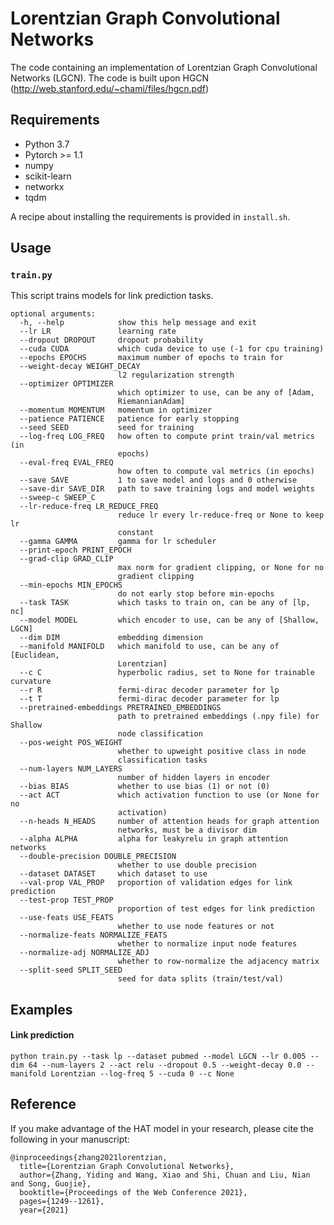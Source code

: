 Lorentzian Graph Convolutional Networks
==================================================

The code containing an implementation of Lorentzian Graph Convolutional Networks (LGCN). The code is built upon HGCN (http://web.stanford.edu/~chami/files/hgcn.pdf)

## Requirements

- Python 3.7
- Pytorch >= 1.1
- numpy
- scikit-learn
- networkx
- tqdm

A recipe about installing the requirements is provided in `install.sh`.

## Usage

### ```train.py```

This script trains models for link prediction tasks. 

```
optional arguments:
  -h, --help            show this help message and exit
  --lr LR               learning rate
  --dropout DROPOUT     dropout probability
  --cuda CUDA           which cuda device to use (-1 for cpu training)
  --epochs EPOCHS       maximum number of epochs to train for
  --weight-decay WEIGHT_DECAY
                        l2 regularization strength
  --optimizer OPTIMIZER
                        which optimizer to use, can be any of [Adam,
                        RiemannianAdam]
  --momentum MOMENTUM   momentum in optimizer
  --patience PATIENCE   patience for early stopping
  --seed SEED           seed for training
  --log-freq LOG_FREQ   how often to compute print train/val metrics (in
                        epochs)
  --eval-freq EVAL_FREQ
                        how often to compute val metrics (in epochs)
  --save SAVE           1 to save model and logs and 0 otherwise
  --save-dir SAVE_DIR   path to save training logs and model weights 
  --sweep-c SWEEP_C
  --lr-reduce-freq LR_REDUCE_FREQ
                        reduce lr every lr-reduce-freq or None to keep lr
                        constant
  --gamma GAMMA         gamma for lr scheduler
  --print-epoch PRINT_EPOCH
  --grad-clip GRAD_CLIP
                        max norm for gradient clipping, or None for no
                        gradient clipping
  --min-epochs MIN_EPOCHS
                        do not early stop before min-epochs
  --task TASK           which tasks to train on, can be any of [lp, nc]
  --model MODEL         which encoder to use, can be any of [Shallow, LGCN]
  --dim DIM             embedding dimension
  --manifold MANIFOLD   which manifold to use, can be any of [Euclidean,
                        Lorentzian]
  --c C                 hyperbolic radius, set to None for trainable curvature
  --r R                 fermi-dirac decoder parameter for lp
  --t T                 fermi-dirac decoder parameter for lp
  --pretrained-embeddings PRETRAINED_EMBEDDINGS
                        path to pretrained embeddings (.npy file) for Shallow
                        node classification
  --pos-weight POS_WEIGHT
                        whether to upweight positive class in node
                        classification tasks
  --num-layers NUM_LAYERS
                        number of hidden layers in encoder
  --bias BIAS           whether to use bias (1) or not (0)
  --act ACT             which activation function to use (or None for no
                        activation)
  --n-heads N_HEADS     number of attention heads for graph attention
                        networks, must be a divisor dim
  --alpha ALPHA         alpha for leakyrelu in graph attention networks
  --double-precision DOUBLE_PRECISION
                        whether to use double precision
  --dataset DATASET     which dataset to use
  --val-prop VAL_PROP   proportion of validation edges for link prediction
  --test-prop TEST_PROP
                        proportion of test edges for link prediction
  --use-feats USE_FEATS
                        whether to use node features or not
  --normalize-feats NORMALIZE_FEATS
                        whether to normalize input node features
  --normalize-adj NORMALIZE_ADJ
                        whether to row-normalize the adjacency matrix
  --split-seed SPLIT_SEED
                        seed for data splits (train/test/val)
```

## Examples

#### Link prediction

```python train.py --task lp --dataset pubmed --model LGCN --lr 0.005 --dim 64 --num-layers 2 --act relu --dropout 0.5 --weight-decay 0.0 --manifold Lorentzian --log-freq 5 --cuda 0 --c None``` 

## Reference
If you make advantage of the HAT model in your research, please cite the following in your manuscript:
```
@inproceedings{zhang2021lorentzian,
  title={Lorentzian Graph Convolutional Networks},
  author={Zhang, Yiding and Wang, Xiao and Shi, Chuan and Liu, Nian and Song, Guojie},
  booktitle={Proceedings of the Web Conference 2021},
  pages={1249--1261},
  year={2021}
```